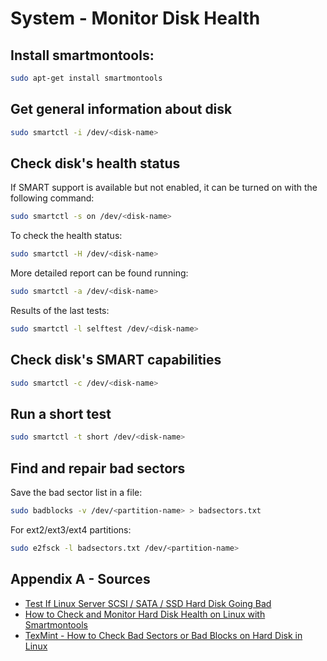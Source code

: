 # System - Monitor Disk Health

## Install smartmontools:
```bash
sudo apt-get install smartmontools
```

## Get general information about disk
```bash
sudo smartctl -i /dev/<disk-name>
```

## Check disk's health status
If SMART support is available but not enabled, it can be turned on with the following command: 
```bash
sudo smartctl -s on /dev/<disk-name>
```
To check the health status:
```bash
sudo smartctl -H /dev/<disk-name>
```
More detailed report can be found running:
```bash
sudo smartctl -a /dev/<disk-name>
```
Results of the last tests: 
```bash
sudo smartctl -l selftest /dev/<disk-name>
```

## Check disk's SMART capabilities
```bash
sudo smartctl -c /dev/<disk-name>
```

## Run a short test
```bash
sudo smartctl -t short /dev/<disk-name>
```

## Find and repair bad sectors
Save the bad sector list in a file:
```bash
sudo badblocks -v /dev/<partition-name> > badsectors.txt
```
For ext2/ext3/ext4 partitions:
```bash
sudo e2fsck -l badsectors.txt /dev/<partition-name>
```

## Appendix A - Sources
- [Test If Linux Server SCSI / SATA / SSD Hard Disk Going Bad](https://www.cyberciti.biz/tips/linux-find-out-if-harddisk-failing.html)
- [How to Check and Monitor Hard Disk Health on Linux with Smartmontools](https://www.maketecheasier.com/monitor-hard-disk-health-linux/)
- [TexMint - How to Check Bad Sectors or Bad Blocks on Hard Disk in Linux](https://www.tecmint.com/check-linux-hard-disk-bad-sectors-bad-blocks/)
